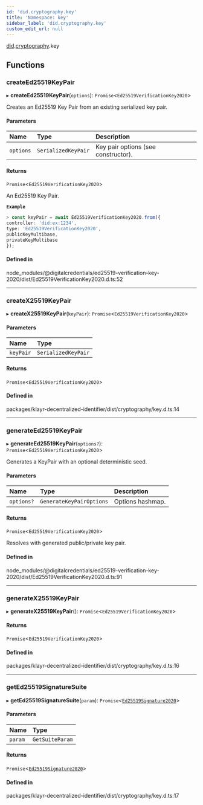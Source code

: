 ```yaml
---
id: 'did.cryptography.key'
title: 'Namespace: key'
sidebar_label: 'did.cryptography.key'
custom_edit_url: null
---
```


[did](did.md).[cryptography](did.cryptography.md).key

## Functions

### createEd25519KeyPair

▸ **createEd25519KeyPair**(`options`): `Promise`<`Ed25519VerificationKey2020`\>

Creates an Ed25519 Key Pair from an existing serialized key pair.

#### Parameters

| Name      | Type                | Description                         |
| :-------- | :------------------ | :---------------------------------- |
| `options` | `SerializedKeyPair` | Key pair options (see constructor). |

#### Returns

`Promise`<`Ed25519VerificationKey2020`\>

An Ed25519 Key Pair.

**`Example`**

```ts
> const keyPair = await Ed25519VerificationKey2020.from({
controller: 'did:ex:1234',
type: 'Ed25519VerificationKey2020',
publicKeyMultibase,
privateKeyMultibase
});
```

#### Defined in

node_modules/@digitalcredentials/ed25519-verification-key-2020/dist/Ed25519VerificationKey2020.d.ts:52

---

### createX25519KeyPair

▸ **createX25519KeyPair**(`keyPair`): `Promise`<`Ed25519VerificationKey2020`\>

#### Parameters

| Name      | Type                |
| :-------- | :------------------ |
| `keyPair` | `SerializedKeyPair` |

#### Returns

`Promise`<`Ed25519VerificationKey2020`\>

#### Defined in

packages/klayr-decentralized-identifier/dist/cryptography/key.d.ts:14

---

### generateEd25519KeyPair

▸ **generateEd25519KeyPair**(`options?`): `Promise`<`Ed25519VerificationKey2020`\>

Generates a KeyPair with an optional deterministic seed.

#### Parameters

| Name       | Type                     | Description      |
| :--------- | :----------------------- | :--------------- |
| `options?` | `GenerateKeyPairOptions` | Options hashmap. |

#### Returns

`Promise`<`Ed25519VerificationKey2020`\>

Resolves with generated
public/private key pair.

#### Defined in

node_modules/@digitalcredentials/ed25519-verification-key-2020/dist/Ed25519VerificationKey2020.d.ts:91

---

### generateX25519KeyPair

▸ **generateX25519KeyPair**(): `Promise`<`Ed25519VerificationKey2020`\>

#### Returns

`Promise`<`Ed25519VerificationKey2020`\>

#### Defined in

packages/klayr-decentralized-identifier/dist/cryptography/key.d.ts:16

---

### getEd25519SignatureSuite

▸ **getEd25519SignatureSuite**(`param`): `Promise`<[`Ed25519Signature2020`](../interfaces/did.Ed25519Signature2020.md)\>

#### Parameters

| Name    | Type            |
| :------ | :-------------- |
| `param` | `GetSuiteParam` |

#### Returns

`Promise`<[`Ed25519Signature2020`](../interfaces/did.Ed25519Signature2020.md)\>

#### Defined in

packages/klayr-decentralized-identifier/dist/cryptography/key.d.ts:17

